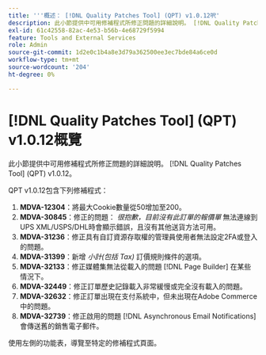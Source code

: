```yaml
---
title: '''概述： [!DNL Quality Patches Tool] (QPT) v1.0.12呎'
description: 此小節提供中可用修補程式所修正問題的詳細說明。 [!DNL Quality Patches Tool] (QPT) v1.0.12。
exl-id: 61c42558-82ac-4e53-b56b-4e68729f5994
feature: Tools and External Services
role: Admin
source-git-commit: 1d2e0c1b4a8e3d79a362500ee3ec7bde84a6ce0d
workflow-type: tm+mt
source-wordcount: '204'
ht-degree: 0%

---
```


# [!DNL Quality Patches Tool] (QPT) v1.0.12概覽

此小節提供中可用修補程式所修正問題的詳細說明。 [!DNL Quality Patches Tool] (QPT) v1.0.12。

QPT v1.0.12包含下列修補程式：

1. **MDVA-12304**：將最大Cookie數量從50增加至200。
1. **MDVA-30845**：修正的問題： *很抱歉，目前沒有此訂單的報價單* 無法連線到UPS XML/USPS/DHL時會顯示錯誤，且沒有其他送貨方法可用。
1. **MDVA-31236**：修正具有自訂資源存取權的管理員使用者無法設定2FA或登入的問題。
1. **MDVA-31399**：新增 *小計(包括 Tax)* 訂價規則條件的選項。
1. **MDVA-32133**：修正媒體集無法從載入的問題 [!DNL Page Builder] 在某些情況下。
1. **MDVA-32449**：修正訂單歷史記錄載入非常緩慢或完全沒有載入的問題。
1. **MDVA-32632**：修正訂單出現在支付系統中，但未出現在Adobe Commerce中的問題。
1. **MDVA-32739**：修正啟用的問題 [!DNL Asynchronous Email Notifications] 會傳送舊的銷售電子郵件。

使用左側的功能表，導覽至特定的修補程式頁面。
